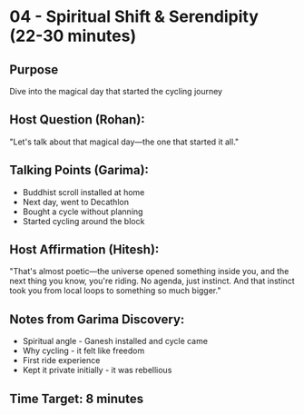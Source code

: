 # 04 - Spiritual Shift & Serendipity (22-30 minutes)

## Purpose
Dive into the magical day that started the cycling journey

## Host Question (Rohan):
"Let's talk about that magical day—the one that started it all."

## Talking Points (Garima):
- Buddhist scroll installed at home
- Next day, went to Decathlon
- Bought a cycle without planning
- Started cycling around the block

## Host Affirmation (Hitesh):
"That's almost poetic—the universe opened something inside you, and the next thing you know, you're riding. No agenda, just instinct. And that instinct took you from local loops to something so much bigger."

## Notes from Garima Discovery:
- Spiritual angle - Ganesh installed and cycle came
- Why cycling - it felt like freedom
- First ride experience
- Kept it private initially - it was rebellious

## Time Target: 8 minutes